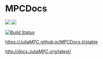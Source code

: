 # MPCDocs

[![](https://img.shields.io/badge/docs-stable-blue.svg)](https://travis-ci.org/huckl3b3rry87/MPCDocs.jl/stable)
[![](https://img.shields.io/badge/docs-latest-blue.svg)](https://travis-ci.org/huckl3b3rry87/MPCDocs.jl/latest)

[![Build Status](https://travis-ci.org/huckl3b3rry87/MPCDocs.jl.svg?branch=master)](https://travis-ci.org/huckl3b3rry87/MPCDocs.jl)



https://JuliaMPC.github.io/MPCDocs.jl/stable


http://docs.JuliaMPC.org/latest/
